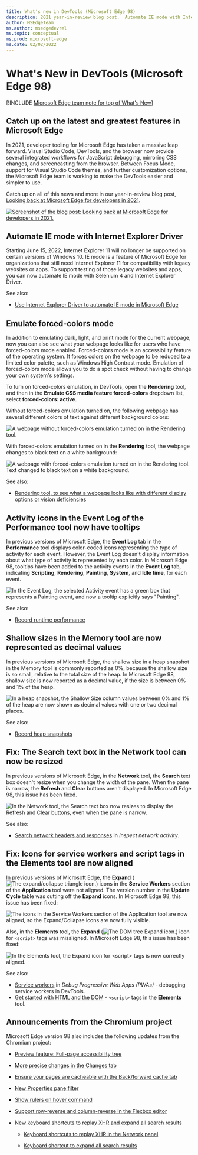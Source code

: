 ```yaml
---
title: What's new in DevTools (Microsoft Edge 98)
description: 2021 year-in-review blog post.  Automate IE mode with Internet Explorer Driver.  Emulate forced-colors mode.  Tooltips for Activity icons in the Performance tool Event Log.  Shallow sizes in the Memory tool now shown as decimal values.  Network tool's Search text box can now be resized.  And more.
author: MSEdgeTeam
ms.author: msedgedevrel
ms.topic: conceptual
ms.prod: microsoft-edge
ms.date: 02/02/2022
---
```

# What's New in DevTools (Microsoft Edge 98)

[!INCLUDE [Microsoft Edge team note for top of What's New](../../includes/edge-whats-new-note.md)]


<!-- ====================================================================== -->
## Catch up on the latest and greatest features in Microsoft Edge


<!-- Title: Year-in-review: Microsoft Edge for developers -->
<!-- Subtitle: Catch up on the latest in developer tooling from Microsoft Edge. -->

In 2021, developer tooling for Microsoft Edge has taken a massive leap forward.  Visual Studio Code, DevTools, and the browser now provide several integrated workflows for JavaScript debugging, mirroring CSS changes, and screencasting from the browser.  Between Focus Mode, support for Visual Studio Code themes, and further customization options, the Microsoft Edge team is working to make the DevTools easier and simpler to use.

Catch up on all of this news and more in our year-in-review blog post, [Looking back at Microsoft Edge for developers in 2021](https://blogs.windows.com/msedgedev/2022/01/19/looking-back-at-microsoft-edge-for-developers-in-2021/).

[![Screenshot of the blog post: Looking back at Microsoft Edge for developers in 2021.](../../media/2022/02/blog-post-edge-devs-2021.png)](https://blogs.windows.com/msedgedev/2022/01/19/looking-back-at-microsoft-edge-for-developers-in-2021/)


<!-- ====================================================================== -->
## Automate IE mode with Internet Explorer Driver

<!-- Title: New support for automating IE mode -->
<!-- Subtitle: Test your legacy websites and apps by automating IE mode with Internet Explorer Driver. -->

Starting June 15, 2022, Internet Explorer 11 will no longer be supported on certain versions of Windows 10.  IE mode is a feature of Microsoft Edge for organizations that still need Internet Explorer 11 for compatibility with legacy websites or apps.  To support testing of those legacy websites and apps, you can now automate IE mode with Selenium 4 and Internet Explorer Driver.

See also:
* [Use Internet Explorer Driver to automate IE mode in Microsoft Edge](../../../../webdriver-chromium/ie-mode.md)


<!-- ====================================================================== -->
## Emulate forced-colors mode

<!-- Title: Emulation of forced colors in the Rendering tool -->
<!-- Subtitle: You can now do a spot check of what your product will look like on a device running in forced-colors mode, without having to change your operating system settings. -->

In addition to emulating dark, light, and print mode for the current webpage, now you can also see what your webpage looks like for users who have forced-colors mode enabled.  Forced-colors mode is an accessibility feature of the operating system.  It forces colors on the webpage to be reduced to a limited color palette, such as Windows High Contrast mode.  Emulation of forced-colors mode allows you to do a spot check without having to change your own system's settings.

To turn on forced-colors emulation, in DevTools, open the **Rendering** tool, and then in the **Emulate CSS media feature forced-colors** dropdown list, select **forced-colors: active**.

Without forced-colors emulation turned on, the following webpage has several different colors of text against different background colors:

![A webpage without forced-colors emulation turned on in the Rendering tool.](../../media/2022/02/emulate-forced-colors-not-applied.png)

With forced-colors emulation turned on in the **Rendering** tool, the webpage changes to black text on a white background:

![A webpage with forced-colors emulation turned on in the Rendering tool.  Text changed to black text on a white background.](../../media/2022/02/emulate-forced-colors-applied.png)

See also:
* [Rendering tool, to see what a webpage looks like with different display options or vision deficiencies](../../../rendering-tools/rendering-tool.md)


<!-- ====================================================================== -->
## Activity icons in the Event Log of the Performance tool now have tooltips

<!-- Title: Analyze runtime performance better with the Event Log in the Performance tool -->
<!-- Subtitle: Activity icons in the Event Log now have tooltips indicating the type of activity for each event, such as Scripting, Rendering, or Painting. -->

In previous versions of Microsoft Edge, the **Event Log** tab in the **Performance** tool displays color-coded icons representing the type of activity for each event.  However, the Event Log doesn't display information about what type of activity is represented by each color.  In Microsoft Edge 98, tooltips have been added to the activity events in the **Event Log** tab, indicating **Scripting**, **Rendering**, **Painting**, **System**, and **Idle time**, for each event.

![In the Event Log, the selected Activity event has a green box that represents a Painting event, and now a tooltip explicitly says "Painting".](../../media/2022/02/activity-event-tooltip.png)

See also:
* [Record runtime performance](../../../evaluate-performance/reference.md#record-runtime-performance)


<!-- ====================================================================== -->
## Shallow sizes in the Memory tool are now represented as decimal values

<!-- Title: Better understand shallow sizes in the Memory tool -->
<!-- Subtitle: The Memory tool has been updated to report shallow size in decimal values as a percentage of the heap. -->

In previous versions of Microsoft Edge, the shallow size in a heap snapshot in the Memory tool is commonly reported as 0%, because the shallow size is so small, relative to the total size of the heap.  In Microsoft Edge 98, shallow size is now reported as a decimal value, if the size is between 0% and 1% of the heap.

![In a heap snapshot, the Shallow Size column values between 0% and 1% of the heap are now shown as decimal values with one or two decimal places.](../../media/2022/02/shallow-size-decimal-values.png)

See also:
* [Record heap snapshots](../../../memory-problems/heap-snapshots.md)


<!-- ====================================================================== -->
## Fix: The Search text box in the Network tool can now be resized

<!-- Title: Fix: Resize the Search text box in the Network tool -->
<!-- Subtitle: Now, resizing the Search pane in the Network tool also resizes the Search text box, so that the Refresh and Clear buttons remain visible. -->

In previous versions of Microsoft Edge, in the **Network** tool, the **Search** text box doesn't resize when you change the width of the pane.  When the pane is narrow, the **Refresh** and **Clear** buttons aren't displayed.  In Microsoft Edge 98, this issue has been fixed.

![In the Network tool, the Search text box now resizes to display the Refresh and Clear buttons, even when the pane is narrow.](../../media/2022/02/network-tool-search-text-box-resizes.png)

See also:
* [Search network headers and responses](../../../network/index.md#search-network-headers-and-responses) in _Inspect network activity_.


<!-- ====================================================================== -->
## Fix: Icons for service workers and script tags in the Elements tool are now aligned

<!-- Title: Fix: Icons and tags in the DevTools are now aligned -->
<!-- Subtitle: Icons for service workers and script tags in the Elements tool now appear as expected. -->

In previous versions of Microsoft Edge, the **Expand** (![The expand/collapse triangle icon.](../../media/2022/02/expand-collapse-triangle-icon.png)) icons in the **Service Workers** section of the **Application** tool were not aligned.  The version number in the **Update Cycle** table was cutting off the **Expand** icons.  In Microsoft Edge 98, this issue has been fixed:

![The icons in the Service Workers section of the Application tool are now aligned, so the Expand/Collapse icons are now fully visible.](../../media/2022/02/service-worker-icons-aligned-expand-icon-visible.png)

Also, in the **Elements** tool, the **Expand** (![The DOM tree Expand icon.](../../media/2022/02/elements-dom-expand-icon-light-mode.png)) icon for `<script>` tags was misaligned.  In Microsoft Edge 98, this issue has been fixed:

![In the Elements tool, the Expand icon for \<script\> tags is now correctly aligned.](../../media/2022/02/elements-script-tag-expand-icons-aligned.png)

See also:
* [Service workers](../../../progressive-web-apps/index.md#service-workers) in _Debug Progressive Web Apps (PWAs)_ - debugging service workers in DevTools.
* [Get started with HTML and the DOM](../../../beginners/html.md) - `<script>` tags in the **Elements** tool.


<!-- ====================================================================== -->
## Announcements from the Chromium project

Microsoft Edge version 98 also includes the following updates from the Chromium project:

* [Preview feature: Full-page accessibility tree](https://developer.chrome.com/blog/new-in-devtools-98/#a11y-tree)

* [More precise changes in the Changes tab](https://developer.chrome.com/blog/new-in-devtools-98/#changes)

* [Ensure your pages are cacheable with the Back/forward cache tab](https://developer.chrome.com/blog/new-in-devtools-98/#bfcache)

* [New Properties pane filter](https://developer.chrome.com/blog/new-in-devtools-98/#properties)

* [Show rulers on hover command](https://developer.chrome.com/blog/new-in-devtools-98/#show-rulers)

* [Support row-reverse and column-reverse in the Flexbox editor](https://developer.chrome.com/blog/new-in-devtools-98/#flexbox-editor)

* [New keyboard shortcuts to replay XHR and expand all search results](https://developer.chrome.com/blog/new-in-devtools-98/#shortcuts)

   * [Keyboard shortcuts to replay XHR in the Network panel](https://developer.chrome.com/blog/new-in-devtools-98/#replay-xhr)

   * [Keyboard shortcut to expand all search results](https://developer.chrome.com/blog/new-in-devtools-98/#toggle-search-result)


<!-- ====================================================================== -->
<!-- uncomment if content is copied from developer.chrome.com to this page -->
<!--
> [!NOTE]
> Portions of this page are modifications based on work created and [shared by Google](https://developers.google.com/terms/site-policies) and used according to terms described in the [Creative Commons Attribution 4.0 International License](https://creativecommons.org/licenses/by/4.0).
> The original page for announcements from the Chromium project is [What's New in DevTools (Chrome 98)](https://developer.chrome.com/blog/new-in-devtools-98) and is authored by [Jecelyn Yeen](https://developers.google.com/web/resources/contributors#jecelynyeen) (Developer advocate working on Chrome DevTools at Google).
-->


<!-- ====================================================================== -->
<!-- uncomment if content is copied from developer.chrome.com to this page -->
<!--
[![Creative Commons License.](../../../../media/cc-logo/88x31.png)](https://creativecommons.org/licenses/by/4.0)
This work is licensed under a [Creative Commons Attribution 4.0 International License](https://creativecommons.org/licenses/by/4.0).
-->
